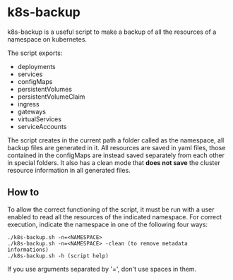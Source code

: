 # k8s-backup
k8s-backup is a useful script to make a backup of all the resources of a namespace on kubernetes.

The script exports:
* deployments
* services
* configMaps
* persistentVolumes
* persistentVolumeClaim
* ingress
* gateways
* virtualServices
* serviceAccounts

The script creates in the current path a folder called as the namespace, all backup files are generated in it. All resources are saved in yaml files, those contained in the configMaps are instead saved separately from each other in special folders.
It also has a clean mode that **does not save** the cluster resource information in all generated files.



## How to
To allow the correct functioning of the script, it must be run with a user enabled to read all the resources of the indicated namespace.
For correct execution, indicate the namespace in one of the following four ways:
```
./k8s-backup.sh -n=<NAMESPACE>
./k8s-backup.sh -n=<NAMESPACE> -clean (to remove metadata informations)
./k8s-backup.sh -h (script help)
```
If you use arguments separated by '=', don't use spaces in them.

